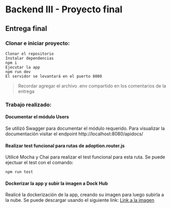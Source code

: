 # Backend III - Proyecto final

## Entrega final

### Clonar e iniciar proyecto:

    Clonar el repositorio
    Instalar dependencias 
    npm i
    Ejecutar la app
    npm run dev
    El servidor se levantará en el puerto 8080

> Recordar agregar el archivo .env compartido en los comentarios de la entrega

### Trabajo realizado:

#### Documentar el módulo Users
Se utilizó Swagger para documentar el módulo requerido. Para visualizar la documentación visitar el endpoint http://localhost:8080/apidocs/

#### Realizar test funcional para rutas de adoption.router.js
Utilicé Mocha y Chai para realizar el test funcional para esta ruta.
Se puede ejectuar el test con el comando:

    npm run test

#### Dockerizar la app y subir la imagen a Dock Hub

Realicé la dockerización de la app, creando su imagen para luego subirla a la nube. Se puede descargar usando el siguiente link:
[Link a la imagen](https://hub.docker.com/repository/docker/fedepalorma/entrega-final/general)
